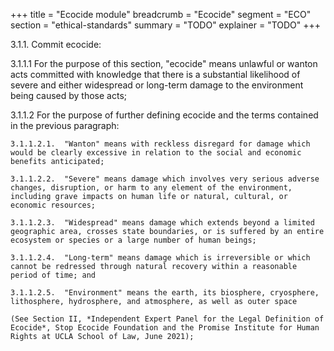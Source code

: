 +++
title = "Ecocide module"
breadcrumb = "Ecocide"
segment = "ECO"
section = "ethical-standards"
summary = "TODO"
explainer = "TODO"
+++

3.1.1. Commit ecocide:

  3.1.1.1  For the purpose of this section, "ecocide" means unlawful or wanton acts committed with knowledge that there is a substantial likelihood of severe and either widespread or long-term damage to the environment being caused by those acts;

  3.1.1.2  For the purpose of further defining ecocide and the terms contained in the previous paragraph:

    3.1.1.2.1.  "Wanton" means with reckless disregard for damage which would be clearly excessive in relation to the social and economic benefits anticipated;

    3.1.1.2.2.  "Severe" means damage which involves very serious adverse changes, disruption, or harm to any element of the environment, including grave impacts on human life or natural, cultural, or economic resources;

    3.1.1.2.3.  "Widespread" means damage which extends beyond a limited geographic area, crosses state boundaries, or is suffered by an entire ecosystem or species or a large number of human beings;

    3.1.1.2.4.  "Long-term" means damage which is irreversible or which cannot be redressed through natural recovery within a reasonable period of time; and

    3.1.1.2.5.  "Environment" means the earth, its biosphere, cryosphere, lithosphere, hydrosphere, and atmosphere, as well as outer space

	(See Section II, *Independent Expert Panel for the Legal Definition of Ecocide*, Stop Ecocide Foundation and the Promise Institute for Human Rights at UCLA School of Law, June 2021);

